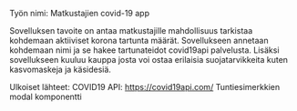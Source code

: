 Työn nimi: Matkustajien covid-19 app

Sovelluksen tavoite on antaa matkustajille mahdollisuus tarkistaa kohdemaan aktiiviset korona tartunta määrät. Sovellukseen annetaan kohdemaan nimi ja se hakee tartunateidot covid19api palvelusta. Lisäksi sovellukseen kuuluu kauppa josta voi ostaa erilaisia suojatarvikkeita kuten kasvomaskeja ja käsidesiä.

Ulkoiset lähteet:
COVID19 API: https://covid19api.com/
Tuntiesimerkkien modal komponentti
